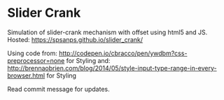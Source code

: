 # Slider Crank
Simulation of slider-crank mechanism with offset using html5 and JS.
Hosted: https://spsanps.github.io/slider_crank/

Using code from: http://codepen.io/cbracco/pen/ywdbm?css-preprocessor=none for Styling
and: http://brennaobrien.com/blog/2014/05/style-input-type-range-in-every-browser.html for Styling


Read commit message for updates.

